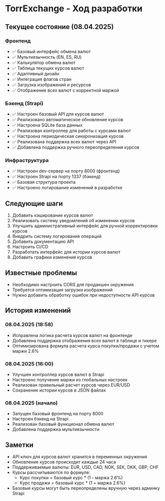 # TorrExchange - Ход разработки

## Текущее состояние (08.04.2025)

### Фронтенд
- ✅ Базовый интерфейс обмена валют
- ✅ Мультиязычность (EN, ES, RU)
- ✅ Калькулятор обмена валют
- ✅ Таблица текущих курсов валют
- ✅ Адаптивный дизайн
- ✅ Интеграция флагов стран
- ✅ Загрузка изображений и ресурсов
- ✅ Отображение всех валют с корректной маржой

### Бэкенд (Strapi)
- ✅ Настроен базовый API для курсов валют
- ✅ Реализовано автоматическое обновление курсов
- ✅ Настроена SQLite база данных
- ✅ Реализован контроллер для работы с курсами валют
- ✅ Настроена периодическая синхронизация курсов
- ✅ Реализована поддержка всех валют через API
- ✅ Добавлена поддержка ручного переопределения курсов

### Инфраструктура
- ✅ Настроен dev-сервер на порту 8000 (фронтенд)
- ✅ Настроен Strapi на порту 1337 (бэкенд)
- ✅ Базовая структура проекта
- ✅ Настроено логирование изменений в разработке

## Следующие шаги
1. Добавить кэширование курсов валют
2. Реализовать систему уведомлений об изменении курсов
3. Улучшить административный интерфейс для ручной корректировки курсов
4. Внедрить систему логирования операций
5. Добавить документацию API
6. Настроить CI/CD
7. Разработать интерфейс для истории курсов валют
8. Добавить графики изменения курсов

## Известные проблемы
- Необходимо настроить CORS для продакшен окружения
- Требуется оптимизация загрузки изображений
- Нужно добавить обработку ошибок при недоступности API курсов

## История изменений

### 08.04.2025 (18:58)
- Исправлена логика расчета курсов валют на фронтенде
- Добавлена поддержка отображения всех валют в таблице и тикере
- Оптимизирована формула расчета курса покупки/продажи с учетом маржи 2.6%

### 08.04.2025 (16:00)
- Улучшен контроллер курсов валют в Strapi
- Настроено получение маржи из глобальных настроек
- Реализован правильный расчет курсов через EUR/USD
- Сохранение истории курсов в JSON файлах

### 08.04.2025 (начало)
- Запущен базовый фронтенд на порту 8000
- Настроен бэкенд на Strapi
- Реализован базовый функционал обмена валют
- Добавлена поддержка мультиязычности

## Заметки
- API ключ для курсов валют хранится в переменных окружения
- Обновление курсов происходит каждые 24 часа
- Поддерживаемые валюты: EUR, USD, CAD, NOK, SEK, DKK, GBP, CHF
- Курсы рассчитываются по формуле:
  - Курс покупки = базовый курс * (1 - маржа 2.6%)
  - Курс продажи = базовый курс * (1 + маржа 2.6%)
- Базовые курсы могут быть переопределены вручную через админку Strapi 